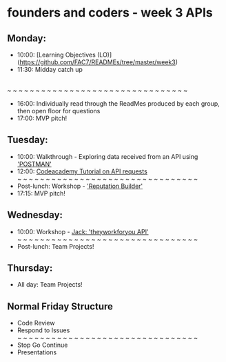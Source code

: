 # **founders and coders - week 3 APIs**

## Monday:
* 10:00: [Learning Objectives (LO)] (https://github.com/FAC7/READMEs/tree/master/week3)
* 11:30: Midday catch up
 
<br /> ~ ~ ~ ~ ~ ~ ~ ~ ~ ~ ~ ~ ~ ~ ~ ~ ~ ~ ~ ~ ~ ~ ~ ~ ~ ~ ~ ~ ~ ~ ~ ~ 

* 16:00: Individually read through the ReadMes produced by each group, then open floor for questions
* 17:00: MVP pitch!

## Tuesday:
* 10:00: Walkthrough - Exploring data received from an API using ['POSTMAN'](https://www.getpostman.com/)
* 12:00: [Codeacademy Tutorial on API requests](https://www.codecademy.com/courses/javascript-beginner-en-EID4t/0/1?curriculum_id=50ecb8d45f787a6332000042)
<br /> ~ ~ ~ ~ ~ ~ ~ ~ ~ ~ ~ ~ ~ ~ ~ ~ ~ ~ ~ ~ ~ ~ ~ ~ ~ ~ ~ ~ ~ ~ ~ ~ 
* Post-lunch: Workshop - ['Reputation Builder'](https://github.com/foundersandcoders/book/blob/master/workshops/week3-FAC7.md)
* 17:15: MVP pitch!

## Wednesday:
* 10:00: Workshop - [Jack: 'theyworkforyou API'](http://www.theyworkforyou.com/api/)
<br /> ~ ~ ~ ~ ~ ~ ~ ~ ~ ~ ~ ~ ~ ~ ~ ~ ~ ~ ~ ~ ~ ~ ~ ~ ~ ~ ~ ~ ~ ~ ~ ~ 
* Post-lunch: Team Projects!

## Thursday:
* All day: Team Projects!

## Normal Friday Structure
* Code Review
* Respond to Issues
<br /> ~ ~ ~ ~ ~ ~ ~ ~ ~ ~ ~ ~ ~ ~ ~ ~ ~ ~ ~ ~ ~ ~ ~ ~ ~ ~ ~ ~ ~ ~ ~ ~ 
* Stop Go Continue
* Presentations
